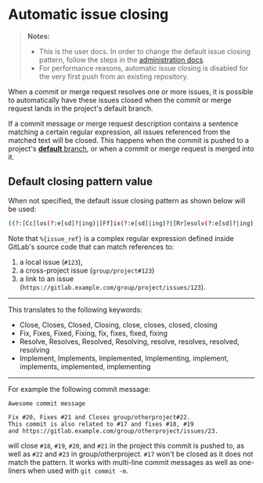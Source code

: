 # Automatic issue closing

>**Notes:**
> - This is the user docs. In order to change the default issue closing pattern,
>   follow the steps in the [administration docs].
> - For performance reasons, automatic issue closing is disabled for the very
>   first push from an existing repository.

When a commit or merge request resolves one or more issues, it is possible to
automatically have these issues closed when the commit or merge request lands
in the project's default branch.

If a commit message or merge request description contains a sentence matching
a certain regular expression, all issues referenced from the matched text will
be closed. This happens when the commit is pushed to a project's
[**default** branch](../repository/branches/index.md#default-branch), or when a
commit or merge request is merged into it.

## Default closing pattern value

When not specified, the default issue closing pattern as shown below will be
used:

```bash
((?:[Cc]los(?:e[sd]?|ing)|[Ff]ix(?:e[sd]|ing)?|[Rr]esolv(?:e[sd]?|ing)|[Ii]mplement(?:s|ed|ing)?)(:?) +(?:(?:issues? +)?%{issue_ref}(?:(?:, *| +and +)?)|([A-Z][A-Z0-9_]+-\d+))+)
```

Note that `%{issue_ref}` is a complex regular expression defined inside GitLab's
source code that can match references to:
1. a local issue (`#123`),
2. a cross-project issue (`group/project#123`) 
3. a link to an issue
(`https://gitlab.example.com/group/project/issues/123`).

---

This translates to the following keywords:

- Close, Closes, Closed, Closing, close, closes, closed, closing
- Fix, Fixes, Fixed, Fixing, fix, fixes, fixed, fixing
- Resolve, Resolves, Resolved, Resolving, resolve, resolves, resolved, resolving
- Implement, Implements, Implemented, Implementing, implement, implements, implemented, implementing

---

For example the following commit message:

```
Awesome commit message

Fix #20, Fixes #21 and Closes group/otherproject#22.
This commit is also related to #17 and fixes #18, #19
and https://gitlab.example.com/group/otherproject/issues/23.
```

will close `#18`, `#19`, `#20`, and `#21` in the project this commit is pushed
to, as well as `#22` and `#23` in group/otherproject. `#17` won't be closed as
it does not match the pattern. It works with multi-line commit messages as well
as one-liners when used with `git commit -m`.

[administration docs]: ../../../administration/issue_closing_pattern.md
